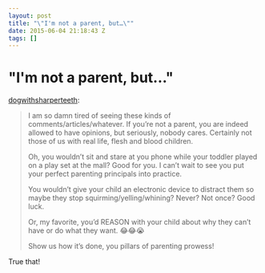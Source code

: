 ```yaml
---
layout: post
title: "\"I'm not a parent, but…\""
date: 2015-06-04 21:18:43 Z
tags: []
---
```

# "I'm not a parent, but…"

[dogwithsharperteeth](http://dogwithsharperteeth.tumblr.com/post/120721854666/im-not-a-parent-but):

> I am so damn tired of seeing these kinds of comments/articles/whatever. If you’re not a parent, you are indeed allowed to have opinions, but seriously, nobody cares. Certainly not those of us with real life, flesh and blood children.
> 
> Oh, you wouldn’t sit and stare at you phone while your toddler played on a play set at the mall? Good for you. I can’t wait to see you put your perfect parenting principals into practice.
> 
> You wouldn’t give your child an electronic device to distract them so maybe they stop squirming/yelling/whining? Never? Not once? Good luck.
> 
> Or, my favorite, you’d REASON with your child about why they can’t have or do what they want. 😂😂😭
> 
> Show us how it’s done, you pillars of parenting prowess!

True that!
